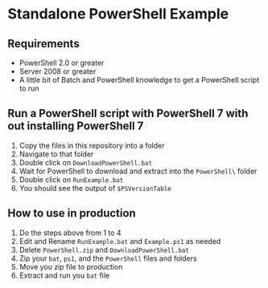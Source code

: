 # Standalone PowerShell Example

## Requirements

* PowerShell 2.0 or greater
* Server 2008 or greater
* A little bit of Batch and PowerShell knowledge to get a PowerShell script to run

## Run a PowerShell script with PowerShell 7 with out installing PowerShell 7

1. Copy the files in this repository into a folder
2. Navigate to that folder
3. Double click on `DownloadPowerShell.bat`
4. Wait for PowerShell to download and extract into the `PowerShell\` folder
5. Double click on `RunExample.bat`
6. You should see the output of `$PSVersionTable`

## How to use in production

1. Do the steps above from 1 to 4
2. Edit and Rename `RunExample.bat` and `Example.ps1` as needed
3. Delete `PowerShell.zip` and `DownloadPowerShell.bat`
4. Zip your `bat`, `ps1`, and the `PowerShell` files and folders
5. Move you zip file to production
6. Extract and run you `bat` file
